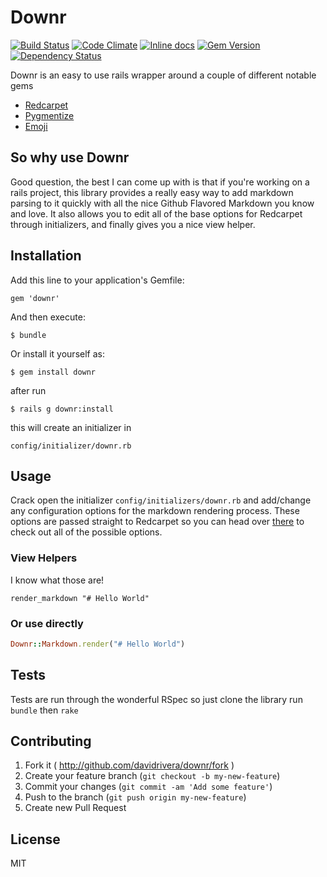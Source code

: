 # Downr 
[![Build Status](https://travis-ci.org/davidrivera/Downr.svg?branch=master)](https://travis-ci.org/davidrivera/Downr) [![Code Climate](https://codeclimate.com/github/davidrivera/Downr.png)](https://codeclimate.com/github/davidrivera/Downr) [![Inline docs](http://inch-ci.org/github/davidrivera/Downr.png)](http://inch-ci.org/github/davidrivera/Downr) [![Gem Version](https://badge.fury.io/rb/downr.svg)](http://badge.fury.io/rb/downr) [![Dependency Status](https://gemnasium.com/davidrivera/Downr.svg)](https://gemnasium.com/davidrivera/Downr)

Downr is an easy to use rails wrapper around a couple of different notable gems
* [Redcarpet](https://github.com/vmg/redcarpet)
* [Pygmentize](https://github.com/djanowski/pygmentize)
* [Emoji](https://github.com/jsw0528/rails_emoji)

## So why use Downr
Good question, the best I can come up with is that if you're working on a rails project, this library provides a really easy way to add markdown parsing to it quickly with all the nice Github Flavored Markdown you know and love. It also allows you to edit all of the base options for Redcarpet through initializers, and finally gives you a nice view helper.

## Installation

Add this line to your application's Gemfile:

    gem 'downr'

And then execute:

    $ bundle

Or install it yourself as:

    $ gem install downr

after run 
    
    $ rails g downr:install

this will create an initializer in 
    
    config/initializer/downr.rb

## Usage

Crack open the initializer `config/initializers/downr.rb` and add/change any configuration options for the markdown rendering process. These options are passed straight to Redcarpet so you can head over [there](https://github.com/vmg/redcarpet) to check out all of the possible options.

### View Helpers

I know what those are!

```haml
render_markdown "# Hello World"
```

### Or use directly

```ruby
Downr::Markdown.render("# Hello World")
```

## Tests

Tests are run through the wonderful RSpec so just clone the library run `bundle` then `rake`

## Contributing

1. Fork it ( http://github.com/davidrivera/downr/fork )
2. Create your feature branch (`git checkout -b my-new-feature`)
3. Commit your changes (`git commit -am 'Add some feature'`)
4. Push to the branch (`git push origin my-new-feature`)
5. Create new Pull Request

## License

MIT
